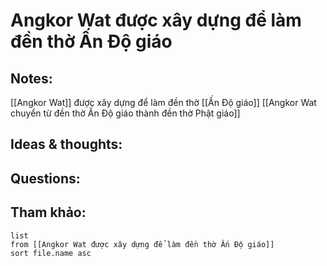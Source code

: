 # Angkor Wat được xây dựng để làm đền thờ Ấn Độ giáo

## Notes:
[[Angkor Wat]] được xây dựng để làm đền thờ [[Ấn Độ giáo]]
[[Angkor Wat chuyển từ đền thờ Ấn Độ giáo thành đền thờ Phật giáo]]

## Ideas & thoughts:

## Questions:


## Tham khảo:
```dataview
list
from [[Angkor Wat được xây dựng để làm đền thờ Ấn Độ giáo]]
sort file.name asc
```